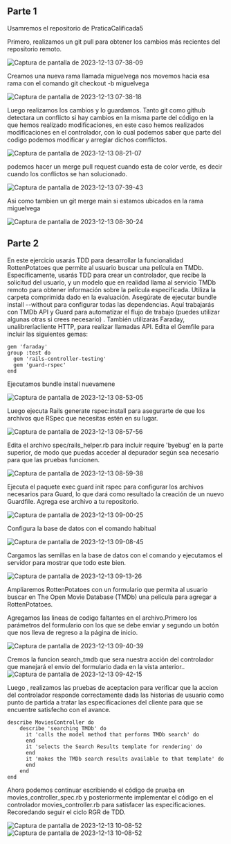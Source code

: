 ## Parte 1 

Usamremos el repositorio de PraticaCalificada5

Primero, realizamos un git pull para obtener los cambios más recientes del repositorio remoto.

![Captura de pantalla de 2023-12-13 07-38-09](https://github.com/miguelvega/ExamenFinal-CC3S2/assets/124398378/e5116743-57c9-4b9d-b9cd-9cb2666bd18c)

Creamos una nueva rama llamada miguelvega nos movemos hacia esa rama con el comando git checkout -b miguelvega 

![Captura de pantalla de 2023-12-13 07-38-18](https://github.com/miguelvega/ExamenFinal-CC3S2/assets/124398378/1096f363-023d-465e-9d3f-a35660e1dcd9)

Luego realizamos los cambios y lo guardamos.
Tanto git como github detectara un conflicto si hay cambios en la misma parte del código en la que hemos realizado modificaciones, en este caso
hemos realizados modificaciones en el controlador, con lo cual podemos saber que parte del codigo podemos modificar y arreglar dichos comflictos.


![Captura de pantalla de 2023-12-13 08-21-07](https://github.com/miguelvega/ExamenFinal-CC3S2/assets/124398378/7a05ef94-f97a-414a-b905-336efae74596)


podemos hacer un merge pull request cuando esta de color verde, es decir cuando los conflictos se han solucionado.


![Captura de pantalla de 2023-12-13 07-39-43](https://github.com/miguelvega/ExamenFinal-CC3S2/assets/124398378/479afcd3-e961-494e-b245-9e4417391fc5)

Asi como tambien un git merge main si estamos ubicados en la rama miguelvega 


![Captura de pantalla de 2023-12-13 08-30-24](https://github.com/miguelvega/ExamenFinal-CC3S2/assets/124398378/3267d236-85c9-4eea-80ce-45bc2583b1a2)


## Parte 2

En  este ejercicio usarás TDD para desarrollar la funcionalidad RottenPotatoes que permite al usuario buscar una película en TMDb. Específicamente, usarás TDD para crear un controlador, que recibe la solicitud del usuario, y un modelo que en realidad llama al servicio TMDb remoto para obtener información sobre la película especificada.
Utiliza la carpeta comprimida dado en la evaluación. 
Asegúrate de ejecutar bundle install --without para configurar todas las dependencias. Aquí trabajarás con TMDb API y Guard para automatizar el flujo de trabajo (puedes utilizar algunas otras si crees necesario) . También utilizarás Faraday, unalibreríacliente HTTP, para realizar llamadas API. Edita el Gemfile para incluir las siguientes gemas:

```
gem 'faraday'  
group :test do
  gem 'rails-controller-testing'
  gem 'guard-rspec'                 
end

```

Ejecutamos bundle install nuevamene

 ![Captura de pantalla de 2023-12-13 08-53-05](https://github.com/miguelvega/ExamenFinal-CC3S2/assets/124398378/c8814240-3d0f-4082-9826-d7075bcf1f19)

Luego ejecuta Rails generate rspec:install para asegurarte de que los archivos que RSpec que necesitas estén en su lugar.

![Captura de pantalla de 2023-12-13 08-57-56](https://github.com/miguelvega/ExamenFinal-CC3S2/assets/124398378/eaa751fd-997a-4e1f-8eaf-27f7f4273520)

Edita el archivo spec/rails_helper.rb para incluir require 'byebug' en la parte superior, de modo que puedas acceder al depurador según sea necesario para que las pruebas funcionen.

![Captura de pantalla de 2023-12-13 08-59-38](https://github.com/miguelvega/ExamenFinal-CC3S2/assets/124398378/bfa74963-e04b-44fd-8dfd-a7fc69689068)

Ejecuta el paquete exec guard init rspec para configurar los archivos necesarios para Guard, lo que dará como resultado la creación de un nuevo Guardfile. Agrega ese archivo a tu repositorio.

![Captura de pantalla de 2023-12-13 09-00-25](https://github.com/miguelvega/ExamenFinal-CC3S2/assets/124398378/2df63d50-84a8-46d0-8714-dab851547d4b)

Configura la base de datos con el comando habitual 

![Captura de pantalla de 2023-12-13 09-08-45](https://github.com/miguelvega/ExamenFinal-CC3S2/assets/124398378/18ed5c79-6b3b-4a70-910d-d396b7d448ef)

Cargamos las semillas en la base de datos con el comando y ejecutamos el servidor para mostrar que todo este bien.


![Captura de pantalla de 2023-12-13 09-13-26](https://github.com/miguelvega/ExamenFinal-CC3S2/assets/124398378/89e34d05-2c8e-46e2-80a4-81e530912a53)

Ampliaremos RottenPotatoes con un formulario que permita al usuario buscar en The Open Movie Database (TMDb) una película para agregar a RottenPotatoes.

Agregamos las lineas de codigo faltantes en el archivo.Primero los parámetros del formulario con los que se debe enviar y segundo un botón que nos lleva de regreso a la página de inicio.

![Captura de pantalla de 2023-12-13 09-40-39](https://github.com/miguelvega/ExamenFinal-CC3S2/assets/124398378/06b7b00a-b162-4b15-8703-855568047cc9)

Cremos la funcion search_tmdb que sera nuestra acción del controlador que manejará el envío del formulario dada en la vista anterior..
![Captura de pantalla de 2023-12-13 09-42-15](https://github.com/miguelvega/ExamenFinal-CC3S2/assets/124398378/c81a0f27-3894-4572-8825-246cd4487793)

Luego , realizamos las pruebas de aceptacion para verificar que la accion del controlador responde correctamente dada las historias de usuario
como punto de partida a tratar las especificaciones del cliente para que se encuentre satisfecho con el avance.

```
describe MoviesController do
    describe 'searching TMDb' do
      it 'calls the model method that performs TMDb search' do
      end
      it 'selects the Search Results template for rendering' do
      end
      it 'makes the TMDb search results available to that template' do
      end
    end
end

``` 
Ahora podemos continuar escribiendo el código de prueba en movies_controller_spec.rb y posteriormente implementar el código en el controlador movies_controller.rb para satisfacer las especificaciones. Recoredando seguir el ciclo RGR de TDD.


![Captura de pantalla de 2023-12-13 10-08-52](https://github.com/miguelvega/ExamenFinal-CC3S2/assets/124398378/7189e0f0-21ad-4000-bbeb-68122607056d)
![Captura de pantalla de 2023-12-13 10-08-52](https://github.com/miguelvega/ExamenFinal-CC3S2/assets/124398378/7189e0f0-21ad-4000-bbeb-68122607056d)
